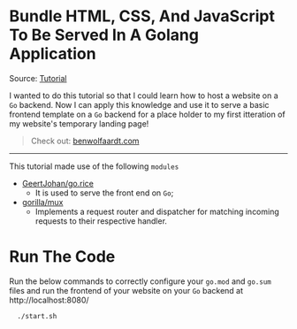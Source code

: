 # Bundle HTML, CSS, And JavaScript To Be Served In A Golang Application

Source: [Tutorial](https://www.thepolyglotdeveloper.com/2017/03/bundle-html-css-javascript-served-golang-application/)

I wanted to do this tutorial so that I could learn how to host a website on a `Go` backend. Now I can apply this knowledge and use it to serve a basic frontend template on a `Go` backend for a place holder to my first itteration of my website's temporary landing page! 

> Check out: [benwolfaardt.com](https://BenWolfaardt.com)

--- 

This tutorial made use of the following `modules`
* [GeertJohan/go.rice](https://github.com/GeertJohan/go.rice)
  * It is used to serve the front end on `Go`;
* [gorilla/mux](https://github.com/gorilla/mux)
  * Implements a request router and dispatcher for matching incoming requests to their respective handler.

# Run The Code

Run the below commands to correctly configure your `go.mod` and `go.sum` files and run the frontend of your website on your `Go` backend at http://localhost:8080/

```sh
  ./start.sh
```
